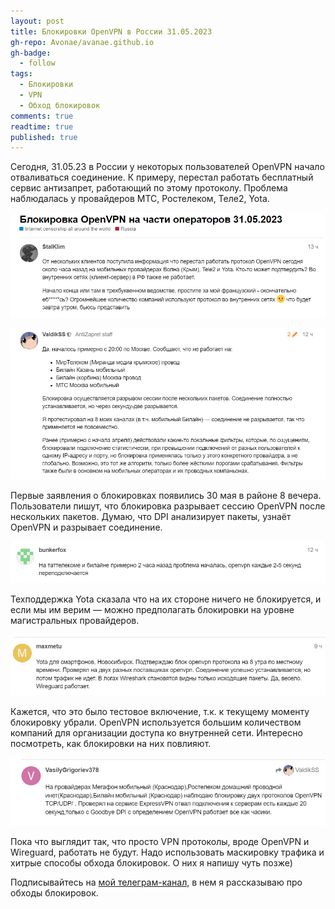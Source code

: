 ```yaml
---
layout: post
title: Блокировки OpenVPN в России 31.05.2023
gh-repo: Avonae/avanae.github.io
gh-badge:
  - follow
tags:
  - Блокировки
  - VPN
  - Обход блокировок
comments: true
readtime: true
published: true
---
```


Сегодня, 31.05.23 в России у некоторых пользователей OpenVPN начало отваливаться соединение. К примеру, перестал работать бесплатный сервис антизапрет, работающий по этому протоколу. Проблема наблюдалась у провайдеров МТС, Ростелеком, Теле2, Yota.

![Первый звоночек](/assets/img/VPNproblems/5.png)

![](/assets/img/VPNproblems/1.png)

Первые заявления о блокировках появились 30 мая в районе 8 вечера. Пользователи пишут, что блокировка разрывает сессию OpenVPN после нескольких пакетов. Думаю, что DPI анализирует пакеты, узнаёт OpenVPN и разрывает соединение.

![](/assets/img/VPNproblems/2.png)

Техподдержка Yota сказала что на их стороне ничего не блокируется, и если мы им верим — можно предполагать блокировки на уровне магистральных провайдеров.

![](/assets/img/VPNproblems/3.png)

Кажется, что это было тестовое включение, т.к. к текущему моменту блокировку убрали. OpenVPN используется большим количеством компаний для организации доступа ко внутренней сети. Интересно посмотреть, как блокировки на них повлияют.

![](/assets/img/VPNproblems/4.png)

Пока что выглядит так, что просто VPN протоколы, вроде OpenVPN и Wireguard, работать не будут. Надо использовать маскировку трафика и хитрые способы обхода блокировок. О них я напишу чуть позже)

Подписывайтесь на [мой телеграм-канал,](https://t.me/Press_Any) в нем я рассказываю про обходы блокировок.